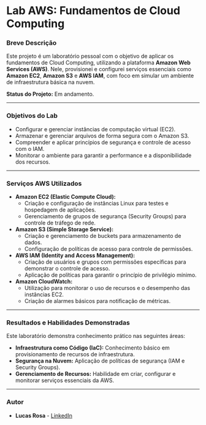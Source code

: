 # Lab AWS: Fundamentos de Cloud Computing

### **Breve Descrição**

Este projeto é um laboratório pessoal com o objetivo de aplicar os fundamentos de Cloud Computing, utilizando a plataforma **Amazon Web Services (AWS)**. Nele, provisionei e configurei serviços essenciais como **Amazon EC2**, **Amazon S3** e **AWS IAM**, com foco em simular um ambiente de infraestrutura básica na nuvem.

**Status do Projeto:** Em andamento.

---

### **Objetivos do Lab**

* Configurar e gerenciar instâncias de computação virtual (EC2).
* Armazenar e gerenciar arquivos de forma segura com o Amazon S3.
* Compreender e aplicar princípios de segurança e controle de acesso com o IAM.
* Monitorar o ambiente para garantir a performance e a disponibilidade dos recursos.

---

### **Serviços AWS Utilizados**

* **Amazon EC2 (Elastic Compute Cloud):**
    * Criação e configuração de instâncias Linux para testes e hospedagem de aplicações.
    * Gerenciamento de grupos de segurança (Security Groups) para controle de tráfego de rede.
* **Amazon S3 (Simple Storage Service):**
    * Criação e gerenciamento de buckets para armazenamento de dados.
    * Configuração de políticas de acesso para controle de permissões.
* **AWS IAM (Identity and Access Management):**
    * Criação de usuários e grupos com permissões específicas para demonstrar o controle de acesso.
    * Aplicação de políticas para garantir o princípio de privilégio mínimo.
* **Amazon CloudWatch:**
    * Utilização para monitorar o uso de recursos e o desempenho das instâncias EC2.
    * Criação de alarmes básicos para notificação de métricas.

---

### **Resultados e Habilidades Demonstradas**

Este laboratório demonstra conhecimento prático nas seguintes áreas:

* **Infraestrutura como Código (IaC):** Conhecimento básico em provisionamento de recursos de infraestrutura.
* **Segurança na Nuvem:** Aplicação de políticas de segurança (IAM e Security Groups).
* **Gerenciamento de Recursos:** Habilidade em criar, configurar e monitorar serviços essenciais da AWS.

---

### **Autor**

* **Lucas Rosa** - [LinkedIn](https://www.linkedin.com/in/lucas-rosa-s/)

